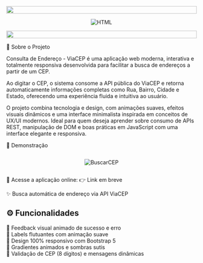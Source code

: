 <p align="center">
  <img src="https://i.imgur.com/dBaSKWF.gif" height="20" width="100%">
</p>

<div align="center" style="display: flex; flex-wrap: wrap; justify-content: center;">
    <img src="https://gist.githubusercontent.com/EliasArauj/7fe8f63bd5df9ede9e0898d5479edc32/raw/6df97bbf3a72f7f19a2afcc9dc77824e4f9cc529/ViaCep_01.svg" title="HTML" width="">
</div>

<p align="center">
  <img src="https://i.imgur.com/dBaSKWF.gif" height="20" width="100%">
</p>
🧭 Sobre o Projeto

Consulta de Endereço - ViaCEP é uma aplicação web moderna, interativa e totalmente responsiva desenvolvida para facilitar a busca de endereços a partir de um CEP.

Ao digitar o CEP, o sistema consome a API pública do ViaCEP e retorna automaticamente informações completas como Rua, Bairro, Cidade e Estado, oferecendo uma experiência fluida e intuitiva ao usuário.

O projeto combina tecnologia e design, com animações suaves, efeitos visuais dinâmicos e uma interface minimalista inspirada em conceitos de UX/UI modernos.
Ideal para quem deseja aprender sobre consumo de APIs REST, manipulação de DOM e boas práticas em JavaScript com uma interface elegante e responsiva.

💫 Demonstração
<div align="center" style="display: flex; flex-wrap: wrap; justify-content: center;">
  
![BuscarCEP](https://github.com/user-attachments/assets/89098eff-1245-46f1-8796-a90f0f2d2b20)
</div>

🔗 Acesse a aplicação online:
👉 Link em breve

✨ Busca automática de endereço via API ViaCEP

## ⚙️ Funcionalidades

🚀 Feedback visual animado de sucesso e erro<br>
💎 Labels flutuantes com animação suave<br>
📱 Design 100% responsivo com Bootstrap 5<br>
🎨 Gradientes animados e sombras sutis<br>
🧠 Validação de CEP (8 dígitos) e mensagens dinâmicas<br>

